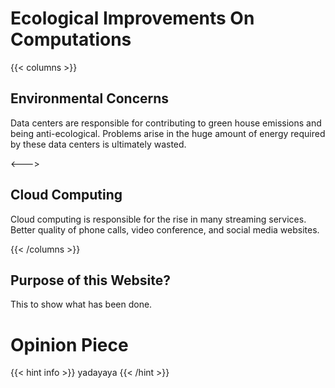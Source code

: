 # Ecological Improvements On Computations

{{< columns >}}
## Environmental Concerns

Data centers are responsible for contributing to green house emissions and being anti-ecological. Problems arise in the huge amount of energy required by these data centers is ultimately wasted.

<--->

## Cloud Computing

Cloud computing is responsible for the rise in many streaming services. Better quality of phone calls, video conference, and social media websites.

{{< /columns >}}

## Purpose of this Website?

This to show what has been done.


# Opinion Piece

{{< hint info >}}
yadayaya
{{< /hint >}}
